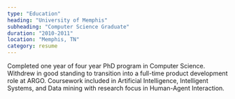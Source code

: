 ```yaml
---
type: "Education"
heading: "University of Memphis"
subheading: "Computer Science Graduate"
duration: "2010-2011"
location: "Memphis, TN"
category: resume
---
```


Completed one year of four year PhD program in Computer Science. Withdrew in good standing to transition into a full-time product development role at ARGO. Coursework included in Artificial Intelligence, Intelligent Systems, and Data mining with research focus in Human-Agent Interaction.